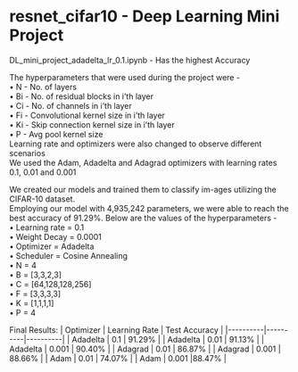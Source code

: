 # resnet_cifar10 - Deep Learning Mini Project

DL_mini_project_adadelta_lr_0.1.ipynb -  Has the highest Accuracy  

The hyperparameters that were used during the project were -   
•	N - No. of layers   
•	Bi - No. of residual blocks in i’th layer     
•	Ci - No. of channels in i’th layer     
•	Fi - Convolutional kernel size in i’th layer      
•	Ki - Skip connection kernel size in i’th layer   
•	P - Avg pool kernel size   
Learning rate and optimizers were also changed to observe different scenarios  
We used the Adam, Adadelta and Adagrad optimizers with learning rates 0.1, 0.01 and 0.001

We created our models and trained them to classify im-ages utilizing the CIFAR-10 dataset.    
Employing our model with 4,935,242 parameters, we were able to reach the best accuracy of 91.29%. Below are the values of the hyperparameters -   
•	Learning rate = 0.1   
•	Weight Decay = 0.0001       
•	Optimizer = Adadelta   
•	Scheduler = Cosine Annealing    
•	N = 4   
•	B = [3,3,2,3]   
•	C = [64,128,128,256]   
•	F = [3,3,3,3]   
•	K = [1,1,1,1]   
•	P = 4   

Final Results: 
| Optimizer | Learning Rate	| Test Accuracy |
|----------|----------|----------|
| Adadelta | 	0.1	| 91.29% |
| Adadelta |	0.01 |	91.13% |
| Adadelta |	0.001 |	90.40% |
| Adagrad |	0.01 |	86.87% |
| Adagrad |	0.001	| 88.66% |
| Adam |	0.01 |	74.07% |
| Adam |	0.001	 |88.47% |
